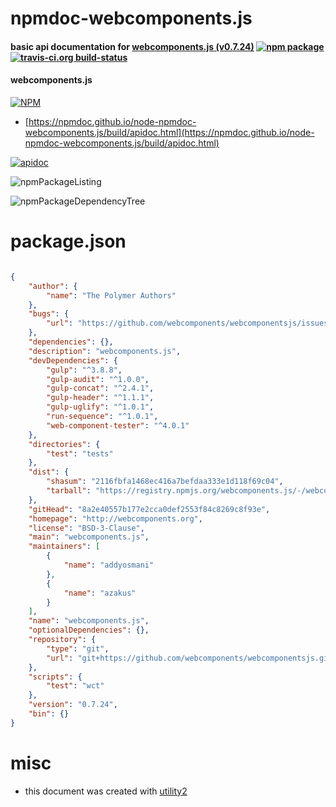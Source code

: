 # npmdoc-webcomponents.js

#### basic api documentation for  [webcomponents.js (v0.7.24)](http://webcomponents.org)  [![npm package](https://img.shields.io/npm/v/npmdoc-webcomponents.js.svg?style=flat-square)](https://www.npmjs.org/package/npmdoc-webcomponents.js) [![travis-ci.org build-status](https://api.travis-ci.org/npmdoc/node-npmdoc-webcomponents.js.svg)](https://travis-ci.org/npmdoc/node-npmdoc-webcomponents.js)

#### webcomponents.js

[![NPM](https://nodei.co/npm/webcomponents.js.png?downloads=true&downloadRank=true&stars=true)](https://www.npmjs.com/package/webcomponents.js)

- [https://npmdoc.github.io/node-npmdoc-webcomponents.js/build/apidoc.html](https://npmdoc.github.io/node-npmdoc-webcomponents.js/build/apidoc.html)

[![apidoc](https://npmdoc.github.io/node-npmdoc-webcomponents.js/build/screenCapture.buildCi.browser.%252Ftmp%252Fbuild%252Fapidoc.html.png)](https://npmdoc.github.io/node-npmdoc-webcomponents.js/build/apidoc.html)

![npmPackageListing](https://npmdoc.github.io/node-npmdoc-webcomponents.js/build/screenCapture.npmPackageListing.svg)

![npmPackageDependencyTree](https://npmdoc.github.io/node-npmdoc-webcomponents.js/build/screenCapture.npmPackageDependencyTree.svg)



# package.json

```json

{
    "author": {
        "name": "The Polymer Authors"
    },
    "bugs": {
        "url": "https://github.com/webcomponents/webcomponentsjs/issues"
    },
    "dependencies": {},
    "description": "webcomponents.js",
    "devDependencies": {
        "gulp": "^3.8.8",
        "gulp-audit": "^1.0.0",
        "gulp-concat": "^2.4.1",
        "gulp-header": "^1.1.1",
        "gulp-uglify": "^1.0.1",
        "run-sequence": "^1.0.1",
        "web-component-tester": "^4.0.1"
    },
    "directories": {
        "test": "tests"
    },
    "dist": {
        "shasum": "2116fbfa1468ec416a7befdaa333e1d118f69c04",
        "tarball": "https://registry.npmjs.org/webcomponents.js/-/webcomponents.js-0.7.24.tgz"
    },
    "gitHead": "8a2e40557b177e2cca0def2553f84c8269c8f93e",
    "homepage": "http://webcomponents.org",
    "license": "BSD-3-Clause",
    "main": "webcomponents.js",
    "maintainers": [
        {
            "name": "addyosmani"
        },
        {
            "name": "azakus"
        }
    ],
    "name": "webcomponents.js",
    "optionalDependencies": {},
    "repository": {
        "type": "git",
        "url": "git+https://github.com/webcomponents/webcomponentsjs.git"
    },
    "scripts": {
        "test": "wct"
    },
    "version": "0.7.24",
    "bin": {}
}
```



# misc
- this document was created with [utility2](https://github.com/kaizhu256/node-utility2)
